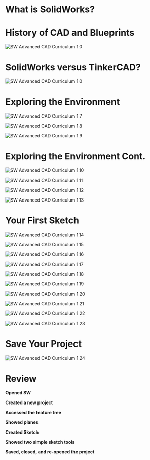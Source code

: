 # What is SolidWorks?


# History of CAD and Blueprints
![SW Advanced CAD Curriculum 1.0](../images/SW%20Advanced%201.png)

# SolidWorks versus TinkerCAD?
![SW Advanced CAD Curriculum 1.0](../images/SW%20Advanced%202.png)

# Exploring the Environment

![SW Advanced CAD Curriculum 1.7](../images/SW%20Advanced%20CAD%20Curriculumn%201_7.png)

![SW Advanced CAD Curriculum 1.8](../images/SW%20Advanced%20CAD%20Curriculumn%201_8.png)

![SW Advanced CAD Curriculum 1.9](../images/SW%20Advanced%20CAD%20Curriculumn%201_9.png)

# Exploring the Environment Cont.

![SW Advanced CAD Curriculum 1.10](../images/SW%20Advanced%20CAD%20Curriculumn%201_10.png)

![SW Advanced CAD Curriculum 1.11](../images/SW%20Advanced%20CAD%20Curriculumn%201_11.png)

![SW Advanced CAD Curriculum 1.12](../images/SW%20Advanced%20CAD%20Curriculumn%201_12.png)

![SW Advanced CAD Curriculum 1.13](../images/SW%20Advanced%20CAD%20Curriculumn%201_13.png)

# Your First Sketch

![SW Advanced CAD Curriculum 1.14](../images/SW%20Advanced%20CAD%20Curriculumn%201_14.png)

![SW Advanced CAD Curriculum 1.15](../images/SW%20Advanced%20CAD%20Curriculumn%201_15.png)

![SW Advanced CAD Curriculum 1.16](../images/SW%20Advanced%20CAD%20Curriculumn%201_16.png)

![SW Advanced CAD Curriculum 1.17](../images/SW%20Advanced%20CAD%20Curriculumn%201_17.png)

![SW Advanced CAD Curriculum 1.18](../images/SW%20Advanced%20CAD%20Curriculumn%201_18.png)

![SW Advanced CAD Curriculum 1.19](../images/SW%20Advanced%20CAD%20Curriculumn%201_19.png)

![SW Advanced CAD Curriculum 1.20](../images/SW%20Advanced%20CAD%20Curriculumn%201_20.png)

![SW Advanced CAD Curriculum 1.21](../images/SW%20Advanced%20CAD%20Curriculumn%201_21.png)

![SW Advanced CAD Curriculum 1.22](../images/SW%20Advanced%20CAD%20Curriculumn%201_22.png)

![SW Advanced CAD Curriculum 1.23](../images/SW%20Advanced%20CAD%20Curriculumn%201_23.png)

# Save Your Project

![SW Advanced CAD Curriculum 1.24](../images/SW%20Advanced%20CAD%20Curriculumn%201_24.png)

# Review

__Opened SW__

__Created a new project__

__Accessed the feature tree__

__Showed planes__

__Created Sketch__

__Showed two simple sketch tools__

__Saved, closed, and re-opened the project__
